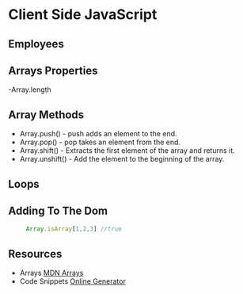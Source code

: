 #  Client Side JavaScript

## Employees

 



## Arrays  Properties
-Array.length
 
 

 ## Array Methods
 - Array.push() - push adds an element to the end.
 - Array.pop() -  pop takes an element from the end.
 - Array.shift() -  Extracts the first element of the array and returns it.
 - Array.unshift() - Add the element to the beginning of the array.

 ## Loops



 ## Adding To The Dom
 
 
 
 

 ```js
      Array.isArray[1,2,3] //true
 ```
 
 

 
 
 
 
 

## Resources
- Arrays [MDN Arrays](https://developer.mozilla.org/en-US/docs/Web/JavaScript/Reference/Global_Objects/Array) 
- Code Snippets [Online Generator](https://snippet-generator.app/)